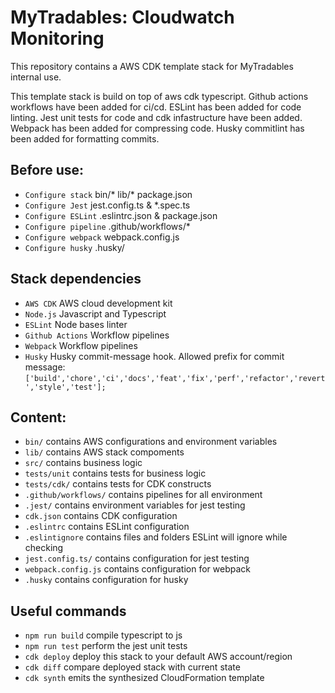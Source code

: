 # MyTradables: Cloudwatch Monitoring

This repository contains a AWS CDK template stack for MyTradables internal use.

This template stack is build on top of aws cdk typescript.
Github actions workflows have been added for ci/cd.
ESLint has been added for code linting.
Jest unit tests for code and cdk infastructure have been added.
Webpack has been added for compressing code.
Husky commitlint has been added for formatting commits.

## Before use:
* `Configure stack`     bin/* lib/* package.json
* `Configure Jest`      jest.config.ts & *.spec.ts
* `Configure ESLint`    .eslintrc.json & package.json
* `Configure pipeline`  .github/workflows/*
* `Configure webpack`   webpack.config.js
* `Configure husky`     .husky/

## Stack dependencies
* `AWS CDK`             AWS cloud development kit
* `Node.js`             Javascript and Typescript
* `ESLint`              Node bases linter
* `Github Actions`      Workflow pipelines   
* `Webpack`             Workflow pipelines   
* `Husky`               Husky commit-message hook. Allowed prefix for commit message: `['build','chore','ci','docs','feat','fix','perf','refactor','revert','style','test'];`

## Content:
* `bin/`                contains AWS configurations and environment variables
* `lib/`                contains AWS stack compoments
* `src/`                contains business logic
* `tests/unit`          contains tests for business logic
* `tests/cdk/`          contains tests for CDK constructs
* `.github/workflows/`  contains pipelines for all environment
* `.jest/`              contains environment variables for jest testing
* `cdk.json`            contains CDK configuration
* `.eslintrc`           contains ESLint configuration
* `.eslintignore`       contains files and folders ESLint will ignore while checking
* `jest.config.ts/`     contains configuration for jest testing
* `webpack.config.js`   contains configuration for webpack
* `.husky`              contains configuration for husky

## Useful commands
* `npm run build`   compile typescript to js
* `npm run test`    perform the jest unit tests
* `cdk deploy`      deploy this stack to your default AWS account/region
* `cdk diff`        compare deployed stack with current state
* `cdk synth`       emits the synthesized CloudFormation template
